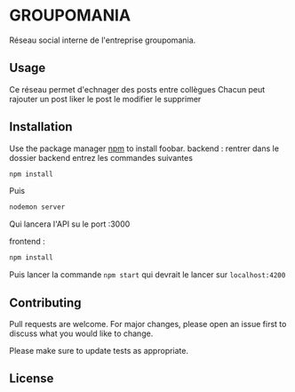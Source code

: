 # GROUPOMANIA

Réseau social interne de l'entreprise groupomania.


## Usage

Ce réseau permet d'echnager des posts entre collègues
Chacun peut rajouter un post liker le post le modifier le supprimer


## Installation

Use the package manager [npm](https://www.npmjs.com/) to install foobar.
backend : 
rentrer dans le dossier backend entrez les commandes suivantes
```bash
npm install
```
Puis

```bash
nodemon server
```
Qui lancera l'API su le port :3000

frontend : 
```bash
npm install
```
Puis lancer la commande ```npm start``` qui devrait le lancer sur ```localhost:4200```

## Contributing
Pull requests are welcome. For major changes, please open an issue first to discuss what you would like to change.

Please make sure to update tests as appropriate.

## License
